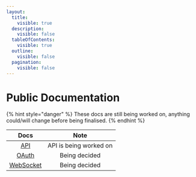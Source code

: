 ```yaml
---
layout:
  title:
    visible: true
  description:
    visible: false
  tableOfContents:
    visible: true
  outline:
    visible: false
  pagination:
    visible: false
---
```


# Public Documentation

{% hint style="danger" %}
These docs are still being worked on, anything could/will change before being finalised.
{% endhint %}

|            Docs           |          Note          |
| :-----------------------: | :--------------------: |
|        [API](api/)        | API is being worked on |
|      [OAuth](oauth/)      |      Being decided     |
| [WebSocket](websocket.md) |      Being decided     |
